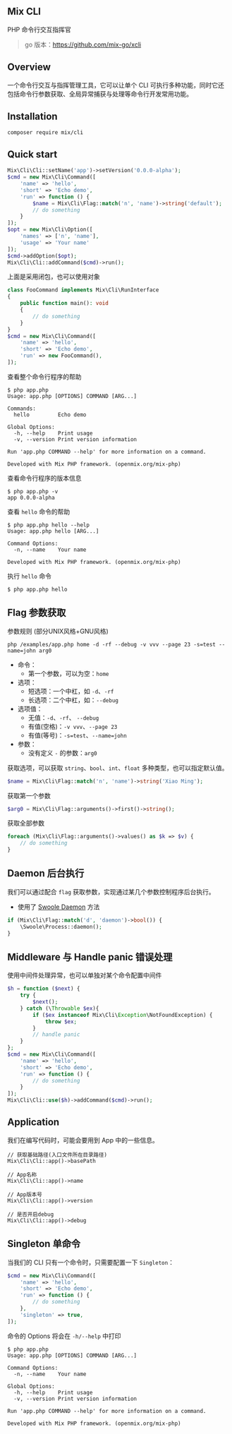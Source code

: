 ## Mix CLI

PHP 命令行交互指挥官

> go 版本：https://github.com/mix-go/xcli

## Overview

一个命令行交互与指挥管理工具，它可以让单个 CLI 可执行多种功能，同时它还包括命令行参数获取、全局异常捕获与处理等命令行开发常用功能。

## Installation

```
composer require mix/cli
```

## Quick start

```php
Mix\Cli\Cli::setName('app')->setVersion('0.0.0-alpha');
$cmd = new Mix\Cli\Command([
    'name' => 'hello',
    'short' => 'Echo demo', 
    'run' => function () {
        $name = Mix\Cli\Flag::match('n', 'name')->string('default');
        // do something
    }
]);
$opt = new Mix\Cli\Option([
    'names' => ['n', 'name'],
    'usage' => 'Your name'
]);
$cmd->addOption($opt);
Mix\Cli\Cli::addCommand($cmd)->run();
```

上面是采用闭包，也可以使用对象

```php
class FooCommand implements Mix\Cli\RunInterface
{
    public function main(): void
    {
        // do something
    }
}
$cmd = new Mix\Cli\Command([
    'name' => 'hello',
    'short' => 'Echo demo', 
    'run' => new FooCommand(),
]);
```

查看整个命令行程序的帮助

```
$ php app.php
Usage: app.php [OPTIONS] COMMAND [ARG...]

Commands:
  hello         Echo demo

Global Options:
  -h, --help    Print usage
  -v, --version Print version information

Run 'app.php COMMAND --help' for more information on a command.

Developed with Mix PHP framework. (openmix.org/mix-php)
```

查看命令行程序的版本信息

```
$ php app.php -v
app 0.0.0-alpha
```

查看 `hello` 命令的帮助

```
$ php app.php hello --help
Usage: app.php hello [ARG...]

Command Options:
  -n, --name    Your name

Developed with Mix PHP framework. (openmix.org/mix-php)
```

执行 `hello` 命令

```
$ php app.php hello
```

## Flag 参数获取

参数规则 (部分UNIX风格+GNU风格)

```
php /examples/app.php home -d -rf --debug -v vvv --page 23 -s=test --name=john arg0
```

- 命令：
    - 第一个参数，可以为空：`home`
- 选项：
    - 短选项：一个中杠，如 `-d`、`-rf`
    - 长选项：二个中杠，如：`--debug`
- 选项值：
    - 无值：`-d`、`-rf`、 `--debug`
    - 有值(空格)：`-v vvv`、`--page 23`
    - 有值(等号)：`-s=test`、`--name=john`
- 参数：
    - 没有定义 `-` 的参数：`arg0`

获取选项，可以获取 `string`、`bool`、`int`、`float` 多种类型，也可以指定默认值。

```php
$name = Mix\Cli\Flag::match('n', 'name')->string('Xiao Ming');
```

获取第一个参数

```php
$arg0 = Mix\Cli\Flag::arguments()->first()->string();
```

获取全部参数

```php
foreach (Mix\Cli\Flag::arguments()->values() as $k => $v) {
    // do something
}
```

## Daemon 后台执行

我们可以通过配合 `flag` 获取参数，实现通过某几个参数控制程序后台执行。

- 使用了 [Swoole Daemon](https://wiki.swoole.com/#/process/process?id=daemon) 方法

```php
if (Mix\Cli\Flag::match('d', 'daemon')->bool()) {
    \Swoole\Process::daemon();
}
```

## Middleware 与 Handle panic 错误处理

使用中间件处理异常，也可以单独对某个命令配置中间件

```php
$h = function ($next) {
    try {
        $next();
    } catch (\Throwable $ex){
        if ($ex instanceof Mix\Cli\Exception\NotFoundException) {
            throw $ex;
        }
        // handle panic
    }
};
$cmd = new Mix\Cli\Command([
    'name' => 'hello',
    'short' => 'Echo demo', 
    'run' => function () {
        // do something
    }
]);
Mix\Cli\Cli::use($h)->addCommand($cmd)->run();
```

## Application

我们在编写代码时，可能会要用到 App 中的一些信息。

```
// 获取基础路径(入口文件所在目录路径)
Mix\Cli\Cli::app()->basePath

// App名称
Mix\Cli\Cli::app()->name

// App版本号
Mix\Cli\Cli::app()->version

// 是否开启debug
Mix\Cli\Cli::app()->debug
```

## Singleton 单命令

当我们的 CLI 只有一个命令时，只需要配置一下 `Singleton`：

~~~php
$cmd = new Mix\Cli\Command([
    'name' => 'hello',
    'short' => 'Echo demo', 
    'run' => function () {
        // do something
    },
    'singleton' => true,
]);
~~~

命令的 Options 将会在 `-h/--help` 中打印

~~~
$ php app.php
Usage: app.php [OPTIONS] COMMAND [ARG...]

Command Options:
  -n, --name    Your name

Global Options:
  -h, --help    Print usage
  -v, --version Print version information

Run 'app.php COMMAND --help' for more information on a command.

Developed with Mix PHP framework. (openmix.org/mix-php)
~~~
